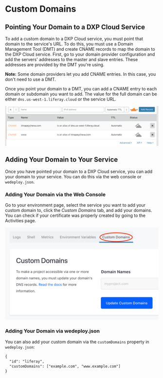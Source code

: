 # Custom Domains

## Pointing Your Domain to a DXP Cloud Service

To add a custom domain to a DXP Cloud service, you must point that domain to the
service's URL. To do this, you must use a Domain Management Tool (DMT) and 
create CNAME records to map the domain to the DXP Cloud service. First, go to 
your domain provider configuration and add the servers' addresses to the master
and slave entries. These addresses are provided by the DMT you're using. 

**Note:** Some domain providers let you add CNAME entries. In this case, you 
don't need to use a DMT. 

Once you point your domain to a DMT, you can add a CNAME entry to each domain or 
subdomain you want to add. The value for the full domain can be either 
`dns.us-west-1.liferay.cloud` or the service URL. 

![Figure 1: This example uses Cloudflare as a DMT to point a domain to the DXP Cloud DNS servers.](../../images/cloudflare-ss2.png)

## Adding Your Domain to Your Service

Once you have pointed your domain to a DXP Cloud service, you can add your 
domain to your service. You can do this via the web console or `wedeploy.json`. 

### Adding Your Domain via the Web Console

Go to your environment page, select the service you want to add your custom
domain to, click the *Custom Domains* tab, and add your domains. You can check 
if your certificate was properly created by going to the Activities page. 

![Figure 2: Select the Custom Domains tab and add your domains.](../../images/custom-domain-web-console.png)

### Adding Your Domain via wedeploy.json

You can also add your custom domain via the `customDomains` property in 
`wedeploy.json`: 

    {
      "id": "liferay",
      "customDomains": ["example.com", "www.example.com"]
    }
